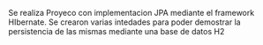 Se realiza Proyeco con implementacion JPA mediante el framework HIbernate.
Se crearon varias intedades para poder demostrar la persistencia de las mismas mediante una base de datos H2
